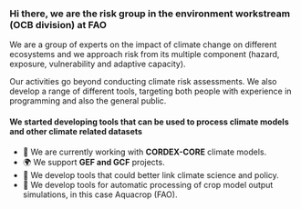 ### Hi there, we are the risk group in the environment workstream (OCB division) at FAO 

We are a group of experts on the impact of climate change on different ecosystems and we approach risk from its multiple component (hazard, exposure, vulnerability and adaptive capacity).   

Our activities go beyond conducting climate risk assessments. We also develop a range of different tools, targeting both people with experience in programming and also the general public.  
  
#### We started developing tools that can be used to process climate models and other climate related datasets

- 🏢 We are currently working with **CORDEX-CORE** climate models.
- 🌍 We support **GEF and GCF** projects.
- 🌱 We develop tools that could better link climate science and policy.  
- 🌱 We develop tools for automatic processing of crop model output simulations, in this case Aquacrop (FAO).
